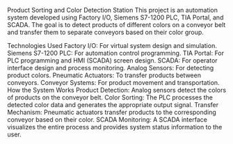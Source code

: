 Product Sorting and Color Detection Station
This project is an automation system developed using Factory I/O, Siemens S7-1200 PLC, TIA Portal, and SCADA. The goal is to detect products of different colors on a conveyor belt and transfer them to separate conveyors based on their color group.

Technologies Used
Factory I/O: For virtual system design and simulation.
Siemens S7-1200 PLC: For automation control programming.
TIA Portal: For PLC programming and HMI (SCADA) screen design.
SCADA: For operator interface design and process monitoring.
Analog Sensors: For detecting product colors.
Pneumatic Actuators: To transfer products between conveyors.
Conveyor Systems: For product movement and transportation.
How the System Works
Product Detection: Analog sensors detect the colors of products on the conveyor belt.
Color Sorting: The PLC processes the detected color data and generates the appropriate output signal.
Transfer Mechanism: Pneumatic actuators transfer products to the corresponding conveyor based on their color.
SCADA Monitoring: A SCADA interface visualizes the entire process and provides system status information to the user.

